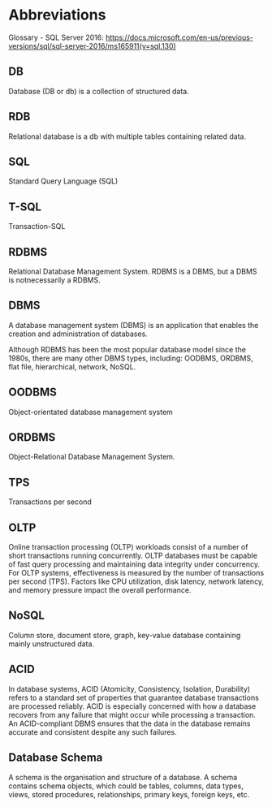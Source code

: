 # Abbreviations

Glossary - SQL Server 2016:
https://docs.microsoft.com/en-us/previous-versions/sql/sql-server-2016/ms165911(v=sql.130)



## DB
Database (DB or db) is a collection of structured data.

## RDB
Relational database is a db with multiple tables containing related data.

## SQL
Standard Query Language (SQL)

## T-SQL
Transaction-SQL

## RDBMS
Relational Database Management System.
RDBMS is a DBMS, but a DBMS is notnecessarily a RDBMS.

## DBMS
A database management system (DBMS) is an application that enables the creation and administration of databases.

Although RDBMS has been the most popular database model since the 1980s, there are many other DBMS types, including: OODBMS, ORDBMS, flat file, hierarchical, network, NoSQL.

## OODBMS
Object-orientated database management system

## ORDBMS
Object-Relational Database Management System.

## TPS
Transactions per second

## OLTP
Online transaction processing (OLTP) workloads consist of a number of short transactions running concurrently. OLTP databases must be capable of fast query processing and maintaining data integrity under concurrency. For OLTP systems, effectiveness is measured by the number of transactions per second (TPS). Factors like CPU utilization, disk latency, network latency, and memory pressure impact the overall performance.

## NoSQL
Column store, document store, graph, key-value database containing mainly unstructured data.

## ACID
In database systems, ACID (Atomicity, Consistency, Isolation, Durability) refers to a standard set of properties that guarantee database transactions are processed reliably.
ACID is especially concerned with how a database recovers from any failure that might occur while processing a transaction.
An ACID-compliant DBMS ensures that the data in the database remains accurate and consistent despite any such failures.

## Database Schema
A schema is the organisation and structure of a database. A schema contains schema objects, which could be tables, columns, data types, views, stored procedures, relationships, primary keys, foreign keys, etc.
